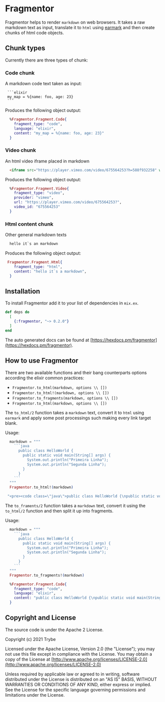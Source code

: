 # Fragmentor

Fragmentor helps to render `markdown` on web browsers.
It takes a raw markdown text as input, translate it to `html` using  [earmark](https://github.com/pragdave/earmark) and then create chunks of html code objects.

## Chunk types

Currently there are three types of chunk:

### Code chunk

A markdown code text taken as input:

~~~
 ```elixir
 my_map = %{name: foo, age: 23}
 ```
~~~

Produces the following object output:

```elixir
  %Fragmentor.Fragment.Code{
    fragment_type: "code",
    language: "elixir",
    content: "my_map = %{name: foo, age: 23}"
  }
```

### Video chunk

An html video iframe placed in markdown

```html
  <iframe src="https://player.vimeo.com/video/675564253?h=588f932258" width="640" height="360" frameborder="0" allow="autoplay; fullscreen; picture-in-picture" allowfullscreen></iframe>
```

Produces the following object output:

```elixir
  %Fragmentor.Fragment.Video{
    fragment_type: "video",
    provider: "vimeo",
    url: "https://player.vimeo.com/video/675564253?",
    video_id: "675564253"
  }
````

### Html content chunk

Other general markdown texts

```markdown
  hello it`s an markdown
```

Produces the following object output:

```elixir
 Fragmentor.Fragment.Html{
    fragment_type: "html",
    content: "hello it`s a markdown",
  }
```

## Installation

To install Fragmentor add it to your list of dependencies in `mix.ex`.

```elixir
def deps do
  [
    {:fragmentor, "~> 0.2.0"}
  ]
end
```

The auto generated docs can be found at [https://hexdocs.pm/fragmentor](https://hexdocs.pm/fragmentor).

## How to use Fragmentor

There are two available functions and their bang counterparts options according the elixir common practices:

- `Fragmentor.to_html(markdown, options \\ [])`
- `Fragmentor.to_html!(markdown, options \\ [])`
- `Fragmentor.to_fragments(markdown, options \\ [])`
- `Fragmentor.to_html(markdown, options \\ [])`

The `to_html/2` function takes a `markdown` text, convert it to `html` using `earmark` and apply some post processings such making every link target blank.

Usage:

```elixir
  markdown = """
    ```java
      public class HelloWorld {
        public static void main(String[] args) {
          System.out.println("Primeira Linha");
          System.out.println("Segunda Linha");
        }
      }
    ```
  """
  Fragmentor.to_html!(markdown)
```

```elixir
 "<pre><code class=\"java\">public class HelloWorld {\npublic static void main(String[] args) {\nSystem.out.println(&quot;Primeira Linha&quot;);\nSystem.out.println(&quot;Segunda Linha&quot;);\n}"
```

The `to_framents/2` function takes a `markdown` text, convert it using the `to_html/2` function and then split it up into fragments.

Usage:

```elixir
  markdown = """
    ```java
      public class HelloWorld {
        public static void main(String[] args) {
          System.out.println("Primeira Linha");
          System.out.println("Segunda Linha");
        }
      }
    ```
  """
  Fragmentor.to_fragments!(markdown)
```

```elixir
  %Fragmentor.Fragment.Code{
    fragment_type: "code",
    language: "elixir",
    content: "public class HelloWorld {\npublic static void main(String[] args) {\nSystem.out.println(\"Primeira Linha\");\nSystem.out.println(\"Segunda Linha\");\n}\n}"
  }
```

## Copyright and License

The source code is under the Apache 2 License.

Copyright (c) 2021 Trybe

Licensed under the Apache License, Version 2.0 (the "License");
you may not use this file except in compliance with the License.
You may obtain a copy of the License at [http://www.apache.org/licenses/LICENSE-2.0](http://www.apache.org/licenses/LICENSE-2.0)

Unless required by applicable law or agreed to in writing, software
distributed under the License is distributed on an "AS IS" BASIS,
WITHOUT WARRANTIES OR CONDITIONS OF ANY KIND, either express or implied.
See the License for the specific language governing permissions and
limitations under the License.
